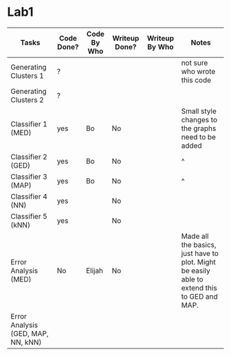 # Lab1
| Tasks | Code Done? | Code By Who | Writeup Done? | Writeup By Who | Notes |
|------|------|------|------|------|------|
| Generating Clusters 1 |  ? |  |  |  | not sure who wrote this code |
| Generating Clusters 2 |  ? |  |  |  |  |
| Classifier 1 (MED) | yes| Bo | No | | Small style changes to the graphs need to be added | 
| Classifier 2 (GED) | yes| Bo | No | | ^ | 
| Classifier 3 (MAP) | yes| Bo | No | | ^ | 
| Classifier 4 (NN) | yes|  | No | | | 
| Classifier 5 (kNN) | yes |  | No | | | 
| Error Analysis (MED) | No | Elijah | No | | Made all the basics, just have to plot. Might be easily able to extend this to GED and MAP.|
| Error Analysis (GED, MAP, NN, kNN) | |  | | | | 
